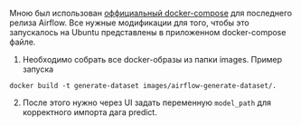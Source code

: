 Мною был использован [оффициальный docker-compose](https://airflow.apache.org/docs/apache-airflow/stable/howto/docker-compose/index.html) для последнего релиза Airflow.
Все нужные модификации для того, чтобы это запускалось на Ubuntu представлены в приложенном docker-compose файле.

1) Необходимо собрать все docker-образы из папки images. Пример запуска
```
docker build -t generate-dataset images/airflow-generate-dataset/.
```
2) После этого нужно через UI задать переменную `model_path` для корректного импорта дага predict.
